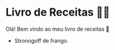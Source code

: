 # Livro de Receitas :man_cook:

Olá! Bem vindo ao meu livro de receitas :book:

- Stronogoff de frango.